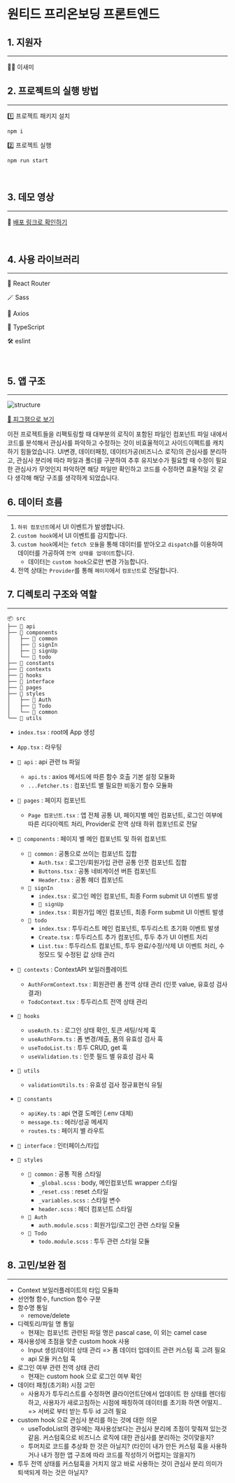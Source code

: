 # 원티드 프리온보딩 프론트엔드

## 1. 지원자

<hr>
👩‍💻 이새미
  
</br>

## 2. 프로젝트의 실행 방법

<hr>
1️⃣ 프로젝트 패키지 설치

```
npm i
```

2️⃣ 프로젝트 실행

```
npm run start
```

</br>

## 3. 데모 영상

<hr>

🔗 <a href="https://wanted-pre-onboarding-frontend-tau-dun.vercel.app/signin" target="_blank">배포 링크로 확인하기</a>


</br>

## 4. 사용 라이브러리

<hr>

🔗 React Router

🪄 Sass

📡 Axios

🧩 TypeScript

🛠️ eslint

</br>

## 5. 앱 구조

<hr>

![structure](https://velog.velcdn.com/images/saemileee/post/300b58c3-ec55-4479-999d-1f2b01f5cfea/image.png)

[👀 피그잼으로 보기](https://www.figma.com/file/tiGHnMK87OJzI7a6pN4wGz/%ED%88%AC%EB%91%90-%EB%A6%AC%EC%8A%A4%ED%8A%B8-%EC%95%B1-%EA%B5%AC%EC%A1%B0?type=whiteboard&node-id=0%3A1&t=M9g7GuaNIW4bEMYI-1)

이전 프로젝트들을 리팩토링할 때 대부분의 로직이 포함된 파일인 컴포넌트 파일 내에서 코드를 분석해서 관심사를 파악하고 수정하는 것이 비효율적이고 사이드이펙트를 캐치하기 힘들었습니다.
UI변경, 데이터패칭, 데이터가공(비즈니스 로직)의 관심사를 분리하고, 관심사 분리에 따라 파일과 폴더를 구분하여 추후 유지보수가 필요할 때 수정이 필요한 관심사가 무엇인지 파악하면 해당 파일만 확인하고 코드를 수정하면 효율적일 것 같다 생각해 해당 구조를 생각하게 되었습니다.

## 6. 데이터 흐름

<hr>

1. `하위 컴포넌트`에서 UI 이벤트가 발생합니다.
2. `custom hook`에서 UI 이벤트를 감지합니다.
3. `custom hook`에서는 `fetch 모듈`을 통해 데이터를 받아오고 `dispatch`를 이용하여 데이터를 가공하여 `전역 상태를 업데이트`합니다.
   - 데이터는 `custom hook`으로만 변경 가능합니다.
4. 전역 상태는 `Provider`를 통해 `페이지`에서 `컴포넌트`로 전달합니다.

## 7. 디렉토리 구조와 역할

<hr>

```
📦 src
├── 📂 api
├── 📂 components
│   ├── 📂 common
│   ├── 📂 signIn
│   ├── 📂 signUp
│   └── 📂 todo
├── 📂 constants
├── 📂 contexts
├── 📂 hooks
├── 📂 interface
├── 📂 pages
├── 📂 styles
│   ├── 📂 Auth
│   ├── 📂 Todo
│   └── 📂 common
└── 📂 utils
```

- `index.tsx` : root에 App 생성

- `App.tsx` : 라우팅

- `📂 api` : api 관련 ts 파일

  - `api.ts` : axios 메서드에 따른 함수 호출 기본 설정 모듈화
  - `...Fetcher.ts` : 컴포넌트 별 필요한 비동기 함수 모듈화

- `📂 pages` : 페이지 컴포넌트

  - `Page 컴포넌트.tsx` : 앱 전체 공통 UI, 페이지별 메인 컴포넌트, 로그인 여부에 따른 리다이렉트 처리, Provider로 전역 상태 하위 컴포넌트로 전달

- `📂 components` : 페이지 별 메인 컴포넌트 및 하위 컴포넌트

  - `📂 common` : 공통으로 쓰이는 컴포넌트 집합
    - `Auth.tsx` : 로그인/회원가입 관련 공통 인풋 컴포넌트 집합
    - `Buttons.tsx` : 공통 네비게이션 버튼 컴포넌트
    - `Header.tsx` : 공통 헤더 컴포넌트
  - `📂 signIn`
    - `index.tsx` : 로그인 메인 컴포넌트, 최종 Form submit UI 이벤트 발생
    - `📂 signUp`
    - `index.tsx` : 회원가입 메인 컴포넌트, 최종 Form submit UI 이벤트 발생
  - `📂 todo`
    - `index.tsx` : 투두리스트 메인 컴포넌트, 투두리스트 초기화 이벤트 발생
    - `Create.tsx` : 투두리스트 추가 컴포넌트, 투두 추가 UI 이벤트 처리
    - `List.tsx` : 투두리스트 컴포넌트, 투두 완료/수정/삭제 UI 이벤트 처리, 수정모드 및 수정된 값 상태 관리

- `📂 contexts` : ContextAPI 보일러플레이트

  - `AuthFormContext.tsx` : 회원관련 폼 전역 상태 관리 (인풋 value, 유효성 검사 결과)
  - `TodoContext.tsx` : 투두리스트 전역 상태 관리

- `📂 hooks`

  - `useAuth.ts` : 로그인 상태 확인, 토큰 세팅/삭제 훅
  - `useAuthForm.ts` : 폼 변경/제출, 폼의 유효성 검사 훅
  - `useTodoList.ts` : 투두 CRUD, get 훅
  - `useValidation.ts` : 인풋 필드 별 유효성 검사 훅

- `📂 utils`

  - `validationUtils.ts` : 유효성 검사 정규표현식 유틸

- `📂 constants`

  - `apiKey.ts` : api 연결 도메인 (.env 대체)
  - `message.ts` : 에러/성공 메세지
  - `routes.ts` : 페이지 별 라우트

- `📂 interface` : 인터페이스/타입

- `📂 styles`
  - `📂 common` : 공통 적용 스타일
    - `_global.scss` : body, 메인컴포넌트 wrapper 스타일
    - `_reset.css` : reset 스타일
    - `_variables.scss` : 스타일 변수
    - `header.scss` : 헤더 컴포넌트 스타일
  - `📂 Auth`
    - `auth.module.scss` : 회원가입/로그인 관련 스타일 모듈
  - `📂 Todo`
    - `todo.module.scss` : 투두 관련 스타일 모듈

## 8. 고민/보완 점

<hr>

- Context 보일러플레이트의 타입 모듈화
- 선언형 함수, function 함수 구분
- 함수명 통일
  - remove/delete
- 디렉토리/파일 명 통일
  - 현재는 컴포넌트 관련된 파일 명은 pascal case, 이 외는 camel case
- 재사용성에 초점을 맞춘 custom hook 사용
  - Input 생성/데이터 상태 관리 => 폼 데이터 업데이트 관련 커스텀 훅 고려 필요
  - api 모듈 커스텀 훅
- 로그인 여부 관련 전역 상태 관리
  - 현재는 custom hook 으로 로그인 여부 확인
- 데이터 패칭(초기화) 시점 고민
  - 사용자가 투두리스트를 수정하면 클라이언트단에서 업데이트 한 상태를 렌더링하고, 사용자가 새로고침하는 시점에 패칭하여 데이터를 초기화 하면 어떨지.. => 서버로 부터 받는 투두 id 고려 필요
- custom hook 으로 관심사 분리를 하는 것에 대한 의문
  - useTodoList의 경우에는 재사용성보다는 관심사 분리에 초점이 맞춰져 있는것 같음. 커스텀훅으로 비즈니스 로직에 대한 관심사를 분리하는 것이맞을지?
  - 투머치로 코드를 추상화 한 것은 아닐지? (타인이 내가 만든 커스텀 훅을 사용하거나 내가 정한 앱 구조에 따라 코드를 작성하기 어렵지는 않을지?)
- 투두 전역 상태를 커스텀훅을 거치지 않고 바로 사용하는 것이 관심사 분리 의미가 퇴색되게 하는 것은 아닐지?
